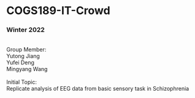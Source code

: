 # COGS189-IT-Crowd
<h3>Winter 2022</h3> <br>
Group Member:<br>
Yutong Jiang<br>
Yufei Deng<br>
Mingyang Wang<br>

<br>
Initial Topic:<br>
Replicate analysis of EEG data from basic sensory task in Schizophrenia<br>
